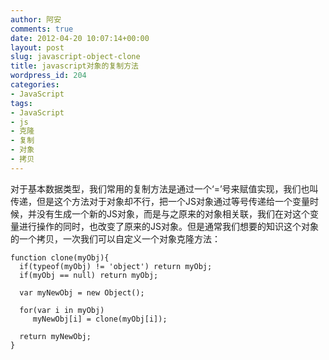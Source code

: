 ```yaml
---
author: 阿安
comments: true
date: 2012-04-20 10:07:14+00:00
layout: post
slug: javascript-object-clone
title: javascript对象的复制方法
wordpress_id: 204
categories:
- JavaScript
tags:
- JavaScript
- js
- 克隆
- 复制
- 对象
- 拷贝
---
```


对于基本数据类型，我们常用的复制方法是通过一个‘=’号来赋值实现，我们也叫传递，但是这个方法对于对象却不行，把一个JS对象通过等号传递给一个变量时候，并没有生成一个新的JS对象，而是与之原来的对象相关联，我们在对这个变量进行操作的同时，也改变了原来的JS对象。但是通常我们想要的知识这个对象的一个拷贝，一次我们可以自定义一个对象克隆方法：

    
    
    function clone(myObj){
      if(typeof(myObj) != 'object') return myObj;
      if(myObj == null) return myObj;
      
      var myNewObj = new Object();
      
      for(var i in myObj)
         myNewObj[i] = clone(myObj[i]);
      
      return myNewObj;
    }
    



